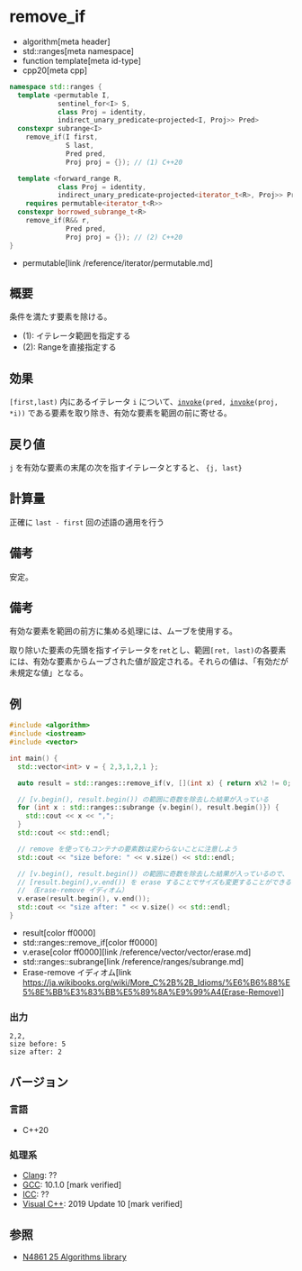 # remove_if
* algorithm[meta header]
* std::ranges[meta namespace]
* function template[meta id-type]
* cpp20[meta cpp]

```cpp
namespace std::ranges {
  template <permutable I,
            sentinel_for<I> S,
            class Proj = identity,
            indirect_unary_predicate<projected<I, Proj>> Pred>
  constexpr subrange<I>
    remove_if(I first,
              S last,
              Pred pred,
              Proj proj = {}); // (1) C++20

  template <forward_range R,
            class Proj = identity,
            indirect_unary_predicate<projected<iterator_t<R>, Proj>> Pred>
    requires permutable<iterator_t<R>>
  constexpr borrowed_subrange_t<R>
    remove_if(R&& r,
              Pred pred,
              Proj proj = {}); // (2) C++20
}
```
* permutable[link /reference/iterator/permutable.md]


## 概要
条件を満たす要素を除ける。

- (1): イテレータ範囲を指定する
- (2): Rangeを直接指定する


## 効果
`[first,last)` 内にあるイテレータ `i` について、[`invoke`](/reference/functional/invoke.md)`(pred, `[`invoke`](/reference/functional/invoke.md)`(proj, *i))` である要素を取り除き、有効な要素を範囲の前に寄せる。


## 戻り値
`j` を有効な要素の末尾の次を指すイテレータとすると、 `{j, last}`


## 計算量
正確に `last - first` 回の述語の適用を行う


## 備考
安定。


## 備考
有効な要素を範囲の前方に集める処理には、ムーブを使用する。

取り除いた要素の先頭を指すイテレータを`ret`とし、範囲`[ret, last)`の各要素には、有効な要素からムーブされた値が設定される。それらの値は、「有効だが未規定な値」となる。


## 例
```cpp example
#include <algorithm>
#include <iostream>
#include <vector>

int main() {
  std::vector<int> v = { 2,3,1,2,1 };

  auto result = std::ranges::remove_if(v, [](int x) { return x%2 != 0; });

  // [v.begin(), result.begin()) の範囲に奇数を除去した結果が入っている
  for (int x : std::ranges::subrange {v.begin(), result.begin()}) {
    std::cout << x << ",";
  }
  std::cout << std::endl;

  // remove を使ってもコンテナの要素数は変わらないことに注意しよう
  std::cout << "size before: " << v.size() << std::endl;

  // [v.begin(), result.begin()) の範囲に奇数を除去した結果が入っているので、
  // [result.begin(),v.end()) を erase することでサイズも変更することができる
  // （Erase-remove イディオム）
  v.erase(result.begin(), v.end());
  std::cout << "size after: " << v.size() << std::endl;
}
```
* result[color ff0000]
* std::ranges::remove_if[color ff0000]
* v.erase[color ff0000][link /reference/vector/vector/erase.md]
* std::ranges::subrange[link /reference/ranges/subrange.md]
* Erase-remove イディオム[link https://ja.wikibooks.org/wiki/More_C%2B%2B_Idioms/%E6%B6%88%E5%8E%BB%E3%83%BB%E5%89%8A%E9%99%A4(Erase-Remove)]

### 出力
```
2,2,
size before: 5
size after: 2
```

## バージョン
### 言語
- C++20

### 処理系
- [Clang](/implementation.md#clang): ??
- [GCC](/implementation.md#gcc): 10.1.0 [mark verified]
- [ICC](/implementation.md#icc): ??
- [Visual C++](/implementation.md#visual_cpp): 2019 Update 10 [mark verified]

## 参照
- [N4861 25 Algorithms library](https://timsong-cpp.github.io/cppwp/n4861/algorithms)
